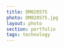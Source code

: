```yaml
--- 
title: DM020575 
photo: DM020575.jpg 
layout: photo 
section: portfolio 
tags: technology 
---  
```

  
